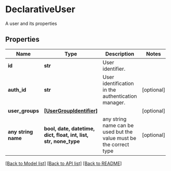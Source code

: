 # DeclarativeUser

A user and its properties

## Properties
Name | Type | Description | Notes
------------ | ------------- | ------------- | -------------
**id** | **str** | User identifier. | 
**auth_id** | **str** | User identification in the authentication manager. | [optional] 
**user_groups** | [**[UserGroupIdentifier]**](UserGroupIdentifier.md) |  | [optional] 
**any string name** | **bool, date, datetime, dict, float, int, list, str, none_type** | any string name can be used but the value must be the correct type | [optional]

[[Back to Model list]](../README.md#documentation-for-models) [[Back to API list]](../README.md#documentation-for-api-endpoints) [[Back to README]](../README.md)


